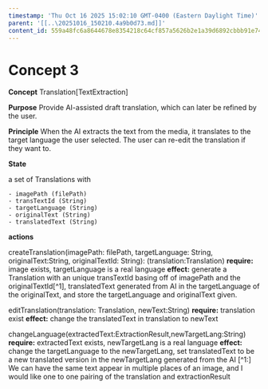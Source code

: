 ```yaml
---
timestamp: 'Thu Oct 16 2025 15:02:10 GMT-0400 (Eastern Daylight Time)'
parent: '[[..\20251016_150210.4a9b0d73.md]]'
content_id: 559a48fc6a8644678e8354218c64cf857a5626b2e1a39d6892cbbb91e74489c0
---
```


# Concept 3

**Concept** Translation\[TextExtraction]

**Purpose** Provide AI-assisted draft translation, which can later be refined by the user.

**Principle** When the AI extracts the text from the media, it translates to the target language the user selected. The user can re-edit the translation if they want to.

**State**

a set of Translations with

```
- imagePath (filePath)
- transTextId (String)
- targetLanguage (String)
- originalText (String)
- translatedText (String)
```

**actions**

createTranslation(imagePath: filePath, targetLanguage: String, originalText:String, originalTextId: String): (translation:Translation)
**require:** image exists, targetLanguage is a real language
**effect:** generate a Translation with an unique transTextId basing off of imagePath and the originalTextId\[^1], translatedText generated from AI in the targetLanguage of the originalText, and store the targetLanguage and originalText given.

editTranslation(translation: Translation, newText:String)
**require:** translation exist
**effect:** change the translatedText in translation to newText

changeLanguage(extractedText:ExtractionResult,newTargetLang:String)
**require:** extractedText exists, newTargetLang is a real language
**effect:** change the targetLanguage to the newTargetLang, set translatedText
to be a new translated version in the newTargetLang generated from the AI
\[^1:] We can have the same text appear in multiple places of an image, and I would like
one to one pairing of the translation and extractionResult

